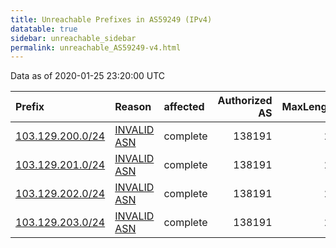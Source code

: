 ```yaml
---
title: Unreachable Prefixes in AS59249 (IPv4)
datatable: true
sidebar: unreachable_sidebar
permalink: unreachable_AS59249-v4.html
---
```


Data as of 2020-01-25 23:20:00 UTC


<div class="datatable-begin"></div>

| Prefix                                                     | Reason                                                                                                  | affected   |   Authorized AS |   MaxLength | Anchor                                       |   unreachable /24s |
|:-----------------------------------------------------------|:--------------------------------------------------------------------------------------------------------|:-----------|----------------:|------------:|:---------------------------------------------|-------------------:|
| [103.129.200.0/24](https://stat.ripe.net/103.129.200.0/24) | [INVALID ASN](https://rpki-validator.ripe.net/announcement-preview?asn=AS59249&prefix=103.129.200.0/24) | complete   |          138191 |          24 | [APNIC](unreachable_APNIC_RPKI_Root-v4.html) |                  1 |
| [103.129.201.0/24](https://stat.ripe.net/103.129.201.0/24) | [INVALID ASN](https://rpki-validator.ripe.net/announcement-preview?asn=AS59249&prefix=103.129.201.0/24) | complete   |          138191 |          24 | [APNIC](unreachable_APNIC_RPKI_Root-v4.html) |                  1 |
| [103.129.202.0/24](https://stat.ripe.net/103.129.202.0/24) | [INVALID ASN](https://rpki-validator.ripe.net/announcement-preview?asn=AS59249&prefix=103.129.202.0/24) | complete   |          138191 |          24 | [APNIC](unreachable_APNIC_RPKI_Root-v4.html) |                  1 |
| [103.129.203.0/24](https://stat.ripe.net/103.129.203.0/24) | [INVALID ASN](https://rpki-validator.ripe.net/announcement-preview?asn=AS59249&prefix=103.129.203.0/24) | complete   |          138191 |          24 | [APNIC](unreachable_APNIC_RPKI_Root-v4.html) |                  1 |

<div class="datatable-end"></div>